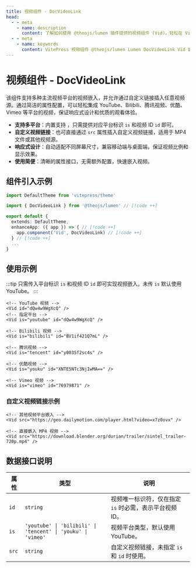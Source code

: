 ```yaml
---
title: 视频组件 - DocVideoLink
head:
  - - meta
    - name: description
      content: 了解如何使用 @theojs/lumen 插件提供的视频组件 (Vid)，轻松在 VitePress 页面中嵌入来自 YouTube、Bilibili、腾讯视频、优酷等多个主流平台或自定义链接的视频。该组件支持响应式设计，配置简单易用，提升用户观看体验。
  - - meta
    - name: keywords
      content: VitePress 视频组件 @theojs/lumen Lumen DocVideoLink Vid 嵌入视频 YouTube Bilibili 腾讯视频 优酷 Vimeo 响应式视频 theojs VitePress插件 多平台视频 自定义视频
---
```


# 视频组件 - DocVideoLink

该组件支持多种主流视频平台的视频嵌入，并允许通过自定义链接插入任意视频源。通过简洁的属性配置，可以轻松集成 YouTube、Bilibili、腾讯视频、优酷、Vimeo 等平台的视频，保证响应式设计和优质的观看体验。

- **支持多平台**：内置支持 <Pill name="YouTube" icon="logos:youtube-icon" link="https://www.youtube.com/" alt="youtube icon" />
  <Pill name="Bilibili" icon="simple-icons:bilibili" color="#00A1D6" link="https://www.bilibili.com/" alt="bilibili icon" />
  <Pill name="腾讯视频" image="https://v.qq.com/favicon.ico" link="https://v.qq.com/" alt="腾讯视频 icon" />
  <Pill name="优酷视频" image="https://img.alicdn.com/imgextra/i2/O1CN01BeAcgL1ywY0G5nSn8_!!6000000006643-2-tps-195-195.png" link="https://www.youku.com/" alt="优酷视频 icon" />
  <Pill name="Vimeo" icon="logos:vimeo-icon" link="https://vimeo.com" alt="vimeo icon"/>，只需提供对应平台标识 `is` 和视频 ID `id` 即可。
- **自定义视频链接**：也可直接通过 `src` 属性插入自定义视频链接，适用于 MP4 文件或其他视频源。
- **响应式设计**：自动适配不同屏幕尺寸，兼容移动端与桌面端，保证视频比例和显示效果。
- **使用简便**：清晰的属性接口，无需额外配置，快速嵌入视频。

## 组件引入示例

```ts [.vitepress/theme/index.ts]
import DefaultTheme from 'vitepress/theme'

import { DocVideoLink } from '@theojs/lumen' // [!code ++]

export default {
  extends: DefaultTheme,
  enhanceApp: ({ app }) => { // [!code ++]
    app.component('Vid', DocVideoLink) // [!code ++]
  } // [!code ++]
  ...
}
```

## 使用示例

:::tip
只需传入平台标识 `is` 和视频 ID `id` 即可实现视频嵌入。未传 `is` 默认使用 YouTube。
:::

```vue
<!-- YouTube 视频 -->
<Vid id="dQw4w9WgXcQ" />
<!-- 指定平台 -->
<Vid is="youtube" id="dQw4w9WgXcQ" />

<!-- Bilibili 视频 -->
<Vid is="bilibili" id="BV1if421Q7mL" />

<!-- 腾讯视频 -->
<Vid is="tencent" id="y0035f2sc4s" />

<!-- 优酷视频 -->
<Vid is="youku" id="XNTE5NTc3NjIwMA==" />

<!-- Vimeo 视频 -->
<Vid is="vimeo" id="76979871" />
```

### 自定义视频链接示例

```vue-html
<!-- 其他视频平台嵌入 -->
<Vid src="https://geo.dailymotion.com/player.html?video=x7z0ovx" />

<!-- 直接嵌入 MP4 视频 -->
<Vid src="https://download.blender.org/durian/trailer/sintel_trailer-720p.mp4" />
```

## 数据接口说明

| 属性  | 类型                                                         | 说明                                                    |
| ----- | ------------------------------------------------------------ | ------------------------------------------------------- |
| `id`  | `string`                                                     | 视频唯一标识符，仅在指定 `is` 时必需，表示平台视频 ID。 |
| `is`  | `'youtube' \| 'bilibili' \| 'tencent' \| 'youku' \| 'vimeo'` | 视频平台类型，默认使用 YouTube。                        |
| `src` | `string`                                                     | 自定义视频链接，未指定 `is` 和 `id` 时使用。            |

